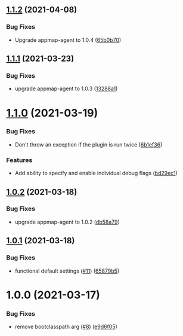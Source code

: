 ## [1.1.2](https://github.com/applandinc/appmap-maven-plugin/compare/v1.1.1...v1.1.2) (2021-04-08)


### Bug Fixes

* Upgrade appmap-agent to 1.0.4 ([65b0b70](https://github.com/applandinc/appmap-maven-plugin/commit/65b0b708871fcb56009d8fa2d81ca2a28b90ecd2))

## [1.1.1](https://github.com/applandinc/appmap-maven-plugin/compare/v1.1.0...v1.1.1) (2021-03-23)


### Bug Fixes

* upgrade appmap-agent to 1.0.3 ([13288a1](https://github.com/applandinc/appmap-maven-plugin/commit/13288a1e9ff8caf6f4d2d2f158ae45a6344cac07))

# [1.1.0](https://github.com/applandinc/appmap-maven-plugin/compare/v1.0.2...v1.1.0) (2021-03-19)


### Bug Fixes

* Don't throw an exception if the plugin is run twice ([6b1ef36](https://github.com/applandinc/appmap-maven-plugin/commit/6b1ef36cafbfe18115236055c8842c4e4dffcde8))


### Features

* Add ability to specify and enable individual debug flags ([bd29ec1](https://github.com/applandinc/appmap-maven-plugin/commit/bd29ec180d8fcb9ed3c05e5548109ca4001bcd5c))

## [1.0.2](https://github.com/applandinc/appmap-maven-plugin/compare/v1.0.1...v1.0.2) (2021-03-18)


### Bug Fixes

* upgrade appmap-agent to 1.0.2 ([db58a79](https://github.com/applandinc/appmap-maven-plugin/commit/db58a7962abf18ca356e838c46ceb55290a25047))

## [1.0.1](https://github.com/applandinc/appmap-maven-plugin/compare/v1.0.0...v1.0.1) (2021-03-18)


### Bug Fixes

* functional default settings ([#11](https://github.com/applandinc/appmap-maven-plugin/issues/11)) ([65879b5](https://github.com/applandinc/appmap-maven-plugin/commit/65879b5f7ccb1b941b7e44bddc82acf07c35e4ae))

# 1.0.0 (2021-03-17)


### Bug Fixes

* remove bootclasspath arg ([#8](https://github.com/applandinc/appmap-maven-plugin/issues/8)) ([e9d6f05](https://github.com/applandinc/appmap-maven-plugin/commit/e9d6f0516ec15e78358a7bf76e62d412d4474288))
